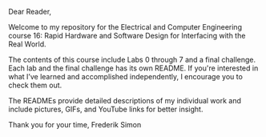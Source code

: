 Dear Reader,

Welcome to my repository for the Electrical and Computer Engineering course 16: Rapid Hardware and Software Design for Interfacing with the Real World.

The contents of this course include Labs 0 through 7 and a final challenge.
Each lab and the final challenge has its own README. If you're interested in what I’ve learned and accomplished independently, I encourage you to check them out.

The READMEs provide detailed descriptions of my individual work and include pictures, GIFs, and YouTube links for better insight.

Thank you for your time,
Frederik Simon
